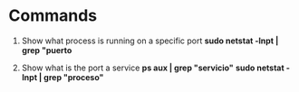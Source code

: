 # Commands

1. Show what process is running on a specific port
    **sudo netstat -lnpt | grep "puerto**
    
2. Show what is the port a service
    **ps aux | grep "servicio"**
    **sudo netstat -lnpt | grep "proceso"**
